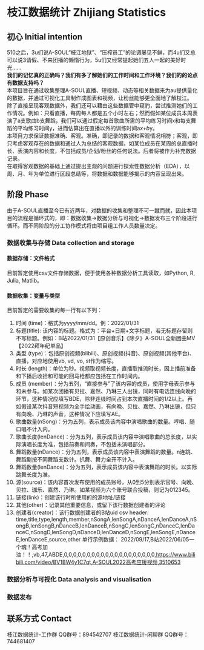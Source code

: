 # 枝江数据统计 Zhijiang Statistics
## 初心 Initial intention
510之后，3u们说A-SOUL“枝江地狱”、“压榨员工”的论调屡见不鲜，而4u们又总可以说3请假、不来团播的懒惰行为，5u们又经常提起她们五人一起的美好时光……  
**我们的记忆真的正确吗？我们有多了解她们的工作时间和工作环境？我们的的论点有数据支持吗？**  
本项目旨在通过收集整理A-SOUL直播、短视频、动态等相关数据来为au提供量化的数据，并通过可视化工具制作成图表和视频，让粉丝能够更全面地了解枝江。  
除了直接呈现客观数据外，我们还可以藉由这些数据管中窥豹，尝试推测她们的工作情况。例如：只看直播，每周每人都是五个小时左右；然而假如某位成员本周表演了a支歌曲b支舞蹈，我们可以通过假定每首歌曲所需的平均练习时间x和每支舞蹈的平均练习时间y，进而估算出在直播以外的训练时间a*x+b*y。  
本项目力求保证数据准确、客观。准确，即记录的数据和客观情况相符；客观，即只考虑客观存在的数据和通过人为总结的客观数据，如某位成员在某周的总直播时长、表演内容和长度，不包括成员/企划/粉丝的任何说法。后者将被作为补充数据记录。  
在取得客观数据的基础上通过提出主观的问题进行探索性数据分析（EDA），以周、月、年为单位进行区段总结等，将数据和数据能够揭示的内容呈现出来。
## 阶段 Phase
由于A-SOUL直播至今已有近两年，对数据的收集和整理不可一蹴而就，因此本项目的流程是循环式的，即：数据收集→数据分析与可视化→数据发布三个阶段进行循环。而不同阶段的分工协作模式将由项目组工作人员数量决定。  
### 数据收集与存储 Data collection and storage
#### 数据存储：文件格式
目前暂定使用csv文件存储数据，便于使用各种数据分析工具读取，如Python, R, Julia, Matlib。
#### 数据收集：变量与类型
目前暂定的需要收集的每一行有以下列：  
1. 时间 (time)：格式为yyyy/mm/dd。例：2022/01/31
2. 标题(title): 该内容的标题。格式为：平台+日期+文字标题，若无标题存留则不写标题。例如：B站2022/01/31【原创音乐】《除夕》A-SOUL全新团曲MV【2022拜年纪单品】
3. 类型 (type)：包括原创视频(blibili)、原创视频(抖音)、原创视频(其他平台)、直播，对应地使用vb, vd, vo, st作为缩写。  
4. 时长 (length)：单位为秒。视频取视频长度，直播取推流时长，因上播前准备和下播后收拾和可能的回马枪都应包括在工作时间内。  
5. 成员 (member)：分为五列，“直接参与”了该内容的成员，使用字母表示参与和未参与。如某次团播有贝拉、嘉然、乃琳三人出镜，同时有电话连线向晚的环节，这种情况应填写BDE，除非连线时间占到本次直播时间的1/2以上。再如假设某次抖音短视频为全手绘动画，有向晚、贝拉、嘉然、乃琳出镜，但只有向晚、乃琳的声音，这种情况下应填写AE。
6. 歌曲数量(nSong)：分为五列，表示成员该内容中演唱歌曲的数量。哼唱、随口唱不计入内。
7. 歌曲长度(lenDance)：分为五列，表示成员该内容中演唱歌曲的总长度，以实际演唱长度为准，包括前奏和间奏，不包括未演唱部分。
8. 舞蹈数量(nDance)：分为五列，表示成员该内容中表演舞蹈的数量。n连跳、舞蹈剧按不同舞蹈支数计。扒舞、舞力全开不计入。
9. 舞蹈数量(lenDance)：分为五列，表示成员该内容中表演舞蹈的时长。以实际跳舞长度为准。
10. 源(source)：该内容首次发布使用的成员账号，从0到5分别表示官号、向晚、贝拉、珈乐、嘉然、乃琳。如某视频为六个账号联合投稿，则记为012345。
11. 链接(link)：创建该行时所使用的的源地址/链接
12. 其他(other)：记录其他重要信息，或留下该行数据创建者的评论 
13. 创建者(creator)：该行数据创建者的B站uid
csv header:  
time,title,type,length,member,nSongA,lenSongA,nDanceA,lenDanceA,nSongB,lenSongB,nDanceB,lenDanceB,nSongC,lenSongC,nDanceC,lenDanceC,nSongD,lenSongD,nDanceD,lenDanceD,nSongE,lenSongE,nDanceE,lenDanceE,source,other
单行示例数据：
2022/09/17,B站2022/06/05一个魂！高考加油！！,vb,47,ABDE,0,0,0,0,0,0,0,0,0,0,0,0,0,0,0,0,0,0,0,0,https://www.bilibili.com/video/BV1BW4y1C7qt,A-SOUL2022高考应援视频,3510653
### 数据分析与可视化 Data analysis and visualisation
### 数据发布
## 联系方式 Contact
枝江数据统计-工作群 QQ群号：894542707
枝江数据统计-闲聊群 QQ群号：744681407
